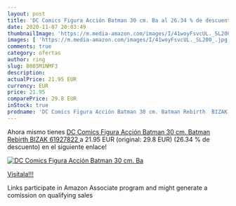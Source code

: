 ```yaml
---
layout: post
title: 'DC Comics Figura Acción Batman 30 cm. Ba al 26.34 % de descuento'
date: 2020-11-07 20:03:49
thumbnailImage: 'https://m.media-amazon.com/images/I/41woyFsvcUL._SL200_.jpg'
images: [ 'https://m.media-amazon.com/images/I/41woyFsvcUL._SL200_.jpg' ]
comments: true
category: ofertas
author: ring
slug: B085M1NMF3
description:
actualPrice: 21.95 EUR
currency: EUR
price: 21.95
comparePrice: 29.8 EUR
inStock: true
prodname: 'DC Comics Figura Acción Batman 30 cm. Batman Rebirth  BIZAK 61927822 '
---
```


Ahora mismo tienes [DC Comics Figura Acción Batman 30 cm. Batman Rebirth  BIZAK 61927822 ](https://www.amazon.es/dp/B085M1NMF3/?tag=tolees-21) a 21.95 EUR (original: 29.8 EUR) (26.34 %  de descuento) en el siguiente enlace!

[![DC Comics Figura Acción Batman 30 cm. Ba](https://m.media-amazon.com/images/I/41woyFsvcUL._SL200_.jpg)](https://www.amazon.es/dp/B085M1NMF3/?tag=tolees-21)

[Visítala!!!](https://www.amazon.es/dp/B085M1NMF3/?tag=tolees-21)

Links participate in Amazon Associate program and might generate a comission on qualifying sales
